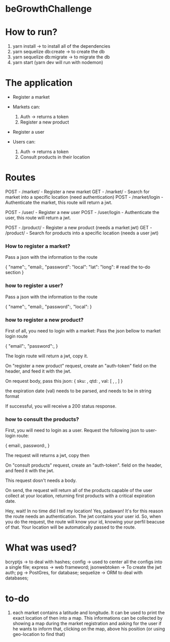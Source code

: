 # beGrowthChallenge

# How to run?

1. yarn install -> to install all of the dependencies
2. yarn sequelize db:create -> to create the db
3. yarn sequelize db:migrate -> to migrate the db
4. yarn start (yarn dev will run with nodemon)

# The application

- Register a market
- Markets can:
    1. Auth -> returns a token
    2. Register a new product

- Register a user
- Users can:
    1. Auth -> returns a token
    2. Consult products in their location

# Routes

POST - /market/ - Register a new market
GET  - /market/ - Search for market into a specific location (need authentication)
POST - /market/login - Authenticate the market, this route will return a jwt.

POST - /user/ - Register a new user
POST - /user/login - Authenticate the user, this route will return a jwt.

POST - /product/ - Register a new product (needs a market jwt)
GET - /product/ - Search for products into a specific location (needs a user jwt)

### How to register a market?

Pass a json with the information to the route

{
    "name":<the market name>,
    "email:<the market email>,
    "password":<a password for login>
    "local":<the market location>
    "lat":<the market location latitude>
    "long":<the market location longitude> # read the to-do section
}

### how to register a user?

Pass a json with the information to the route

{
    "name":<the user name>,
    "email:<the user email>,
    "password":<a password for login>,
    "local":<the user location>
}

### how to register a new product?

First of all, you need to login with a market:
Pass the json bellow to market login route

{
    "email":<the market email>,
    "password":<the market password>,
}

The login route will return a jwt, copy it.

On "register a new product" request, create an "auth-token"
field on the header, and feed it with the jwt.

On request body, pass this json:
{
    sku: <product sku>,
    qtd: <quantity>,
    val: [ <year>, <month>, <day> ] 
}

the expiration date (val) needs to be parsed, and needs to be in string format

If successful, you will receive a 200 status response.

### how to consult the products?

First, you will need to login as a user.
Request the following json to user-login route:

{
    email:<user email>,
    password:<user password>,
}

The request will returns a jwt, copy then

On "consult products" request, create an "auth-token".
field on the header, and feed it with the jwt.

This request dosn't needs a body.

On send, the request will return all of the products capable of the user
collect at your location, returning first products with a critical expiration date.

Hey, wait! In no time did I tell my location!
Yes, padawan! It's for this reason the route needs an authentication.
The jwt contains your user id. So, when you do the request, the route will
know your id, knowing your perfil beacuse of that.
Your location will be automatically passed to the route.

# What was used?

bcryptjs -> to deal with hashes;
config -> used to center all the configs into a single file;
express -> web frameword;
jsonwebtoken -> To create the jwt auth;
pg -> PostGres, for database;
sequelize -> ORM to deal with databases;

# to-do

1. each market contains a latitude and longitude. It can be used to print the exact location
of then into a map. This informations can be collected by showing a map during the market registration
and asking for the user if he wants to inform that, clicking on the map, above his position (or using geo-location to find that)

